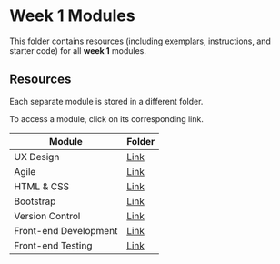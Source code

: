 # Week 1 Modules

This folder contains resources (including exemplars, instructions, and starter code) for all **week 1** modules.

## Resources

Each separate module is stored in a different folder.

To access a module, click on its corresponding link. 

| Module | Folder |
| --- | --- |
| UX Design | [Link](./ux-design) |
| Agile | [Link](./agile) |
| HTML & CSS | [Link](./html-css) |
| Bootstrap | [Link](./bootstrap) |
| Version Control | [Link](./version-control) |
| Front-end Development | [Link](./front-end-development) |
| Front-end Testing | [Link](./front-end-testing) |
